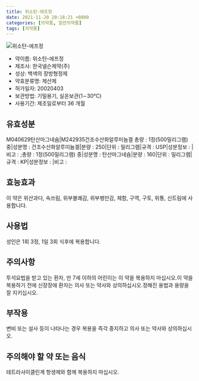 ```yaml
---
title: 위소탄-에프정
date: 2021-11-20 20:18:21 +0800
categories: [의약품, 일반의약품]
tags: [의약품]
---
```

![위소탄-에프정](https://nedrug.mfds.go.kr/pbp/cmn/itemImageDownload/147427753862000165)

- 약이름: 위소탄-에프정
- 제조사: 한국넬슨제약(주)
- 성상: 백색의 장방형정제
- 약효분류명: 제산제
- 허가일자: 20020403
- 보관방법: 기밀용기, 실온보관(1∼30℃)
- 사용기간: 제조일로부터 36 개월
## 유효성분
M040629탄산마그네슘|M242935건조수산화알루미늄겔
총량 : 1정(500밀리그램) 중|성분명 : 건조수산화알루미늄겔|분량 : 250|단위 : 밀리그램|규격 : USP|성분정보 : |비고 : ;총량 : 1정(500밀리그램) 중|성분명 : 탄산마그네슘|분량 : 160|단위 : 밀리그램|규격 : KP|성분정보 : |비고 :
## 효능효과
이 약은 위산과다, 속쓰림, 위부불쾌감, 위부팽만감, 체함, 구역, 구토, 위통, 신트림에 사용합니다.
## 사용법
성인은 1회 3정, 1일 3회 식후에 복용합니다.
## 주의사항
투석요법을 받고 있는 환자, 만 7세 이하의 어린이는 이 약을 복용하지 마십시오.이 약을 복용하기 전에 신장장애 환자는 의사 또는 약사와 상의하십시오.정해진 용법과 용량을 잘 지키십시오.
## 부작용
변비 또는 설사 등이 나타나는 경우 복용을 즉각 중지하고 의사 또는 약사와 상의하십시오.
## 주의해야 할 약 또는 음식
테트라사이클린계 항생제와 함께 복용하지 마십시오.

